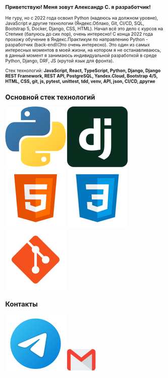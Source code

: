 ### Приветствую! Меня зовут Александр С. я разработчик!

Не гуру, но с 2022 года освоил Python (надеюсь на должном уровне), JavaScript и другие технологии (Яндекс.Облако, Git, CI/CD, SQL, Bootstrap 5, Docker, Django, CSS, HTML).
Начал всё это дело с курсов на Степике (балуюсь до сих пор), очень интересно! C конца 2022 года прохожу обучение в Яндекс.Практикум по направлению Python - разработчик (back-end)(Это очень интересно). Это один из самых интересных моментов в моей жизни, на котором я не останавливаюсь, в данный момент я занимаюсь индивидуальной разработкой в среде Python, Django, DRF, JS (крутой язык для фронта).

Стек технологий:
**JavaScript, React, TypeScript, Python, Django, Django REST Framework, REST API, PostgreSQL, Yandex.Cloud, Bootstrap 4/5, HTML, CSS, git, js, pytest, unittest, tdd, venv, API, json, CI/CD, другие**

## Основной стек технологий

![Python](/svg/python.svg)
![Django](/svg/django.svg)
![HTML](/svg/html-5.svg)
![CSS](/svg/css3.svg)
![Git](/svg/git.svg)

## Контакты

[<img src="./svg/telegram.svg">](https://t.me/AlexandrSakulin)
[<img src="./svg/gmail.svg" width="90px" height="90px">](mailto:sakulinalexandr0@gmail.com)

